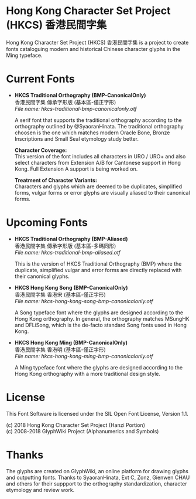 # Hong Kong Character Set Project (HKCS) 香港民間字集
Hong Kong Character Set Project (HKCS) 香港民間字集 is a project to create fonts cataloguing
modern and historical Chinese character glyphs in the Ming typeface.

# Current Fonts
- **HKCS Traditional Orthography (BMP-CanonicalOnly)**  
  香港民間字集 傳承字形版 (基本區-僅正字形)  
 	_File name: hkcs-traditional-bmp-canonicalonly.otf_
    
  A serif font that supports the traditional orthography according to the orthography outlined
  by @SyaoranHinata.  The traditional orthography choosen is the one which matches modern
  Oracle Bone, Bronze Inscriptions and Small Seal etymology study better.  
    
  **Character Coverage:**  
  This version of the font includes all characters in URO / URO+ and also select characters
  from Extension A/B for Cantonese support in Hong Kong.  Full Extension A support is being
  worked on.
  
  **Treatment of Character Variants:**  
  Characters and glyphs which are deemed to be duplicates, simplified forms,
  vulgar forms or error glyphs are visually aliased to their canonical forms.
  
# Upcoming Fonts
- **HKCS Traditional Orthography (BMP-Aliased)**  
  香港民間字集 傳承字形版 (基本區-多碼同形)  
 	_File name: hkcs-traditional-bmp-aliased.otf_
    
  This is the version of HKCS Traditional Orthography (BMP) where the duplicate, simplified
  vulgar and error forms are directly replaced with their canonical glyphs.

- **HKCS Hong Kong Song (BMP-CanonicalOnly)**  
  香港民間字集 香港宋 (基本區-僅正字形)  
 	_File name: hkcs-hong-kong-song-bmp-canonicalonly.otf_
    
  A Song typeface font where the glyphs are designed according to the Hong Kong orthography.
  In general, the orthography matches MSungHK and DFLiSong, which is the de-facto standard
  Song fonts used in Hong Kong.
  
- **HKCS Hong Kong Ming (BMP-CanonicalOnly)**  
  香港民間字集 香港明 (基本區-僅正字形)  
 	_File name: hkcs-hong-kong-ming-bmp-canonicalonly.otf_
    
  A Ming typeface font where the glyphs are designed according to the Hong Kong orthography
  with a more traditional design style.
  
# License
  This Font Software is licensed under the SIL Open Font License, Version 1.1.  
    
  (c) 2018 Hong Kong Character Set Project (Hanzi Portion)  
  (c) 2008-2018 GlyphWiki Project (Alphanumerics and Symbols)  

# Thanks
  The glyphs are created on GlyphWiki, an online platform for drawing glyphs and outputting
  fonts. Thanks to SyaoranHinata, Ext C, Zonz, Gienwen CHAU and others for their suppport
  to the orthography standardization, character etymology and review work.
